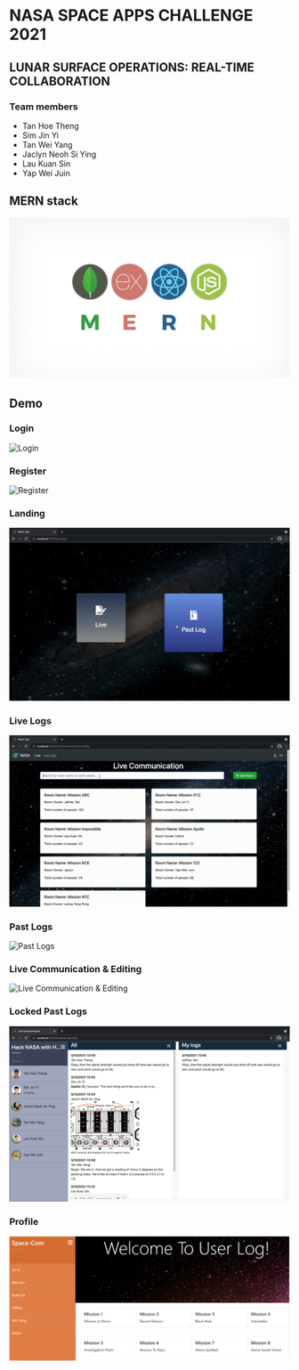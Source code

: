 # NASA SPACE APPS CHALLENGE 2021

## LUNAR SURFACE OPERATIONS: REAL-TIME COLLABORATION

### Team members

- Tan Hoe Theng
- Sim Jin Yi
- Tan Wei Yang
- Jaclyn Neoh Si Ying
- Lau Kuan Sin
- Yap Wei Juin

## MERN stack

![Login](./Image/MERN%20Stack.jpeg)

## Demo

### Login

![Login](./Image/Login.png)

### Register

![Register](./Image/Register.png)

### Landing

![Landing](./Image/Landing.gif)

### Live Logs

![LiveLogs](./Image/LiveComLobby.gif)

### Past Logs

![Past Logs](./Image/Past%20Log.png)

### Live Communication & Editing

![Live Communication & Editing](./Image/LiveComEdit.gif)

### Locked Past Logs

![Locked Past Logs](./Image/Past%20Log%20Locked.png)

### Profile

![Profile](./Image/Profile.png)
